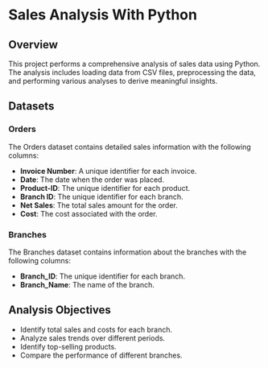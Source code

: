 # Sales Analysis With Python

## Overview
This project performs a comprehensive analysis of sales data using Python. The analysis includes loading data from CSV files, preprocessing the data, and performing various analyses to derive meaningful insights.

## Datasets

### Orders
The Orders dataset contains detailed sales information with the following columns:
- **Invoice Number**: A unique identifier for each invoice.
- **Date**: The date when the order was placed.
- **Product-ID**: The unique identifier for each product.
- **Branch ID**: The unique identifier for each branch.
- **Net Sales**: The total sales amount for the order.
- **Cost**: The cost associated with the order.

### Branches
The Branches dataset contains information about the branches with the following columns:
- **Branch_ID**: The unique identifier for each branch.
- **Branch_Name**: The name of the branch.

## Analysis Objectives
- Identify total sales and costs for each branch.
- Analyze sales trends over different periods.
- Identify top-selling products.
- Compare the performance of different branches.
